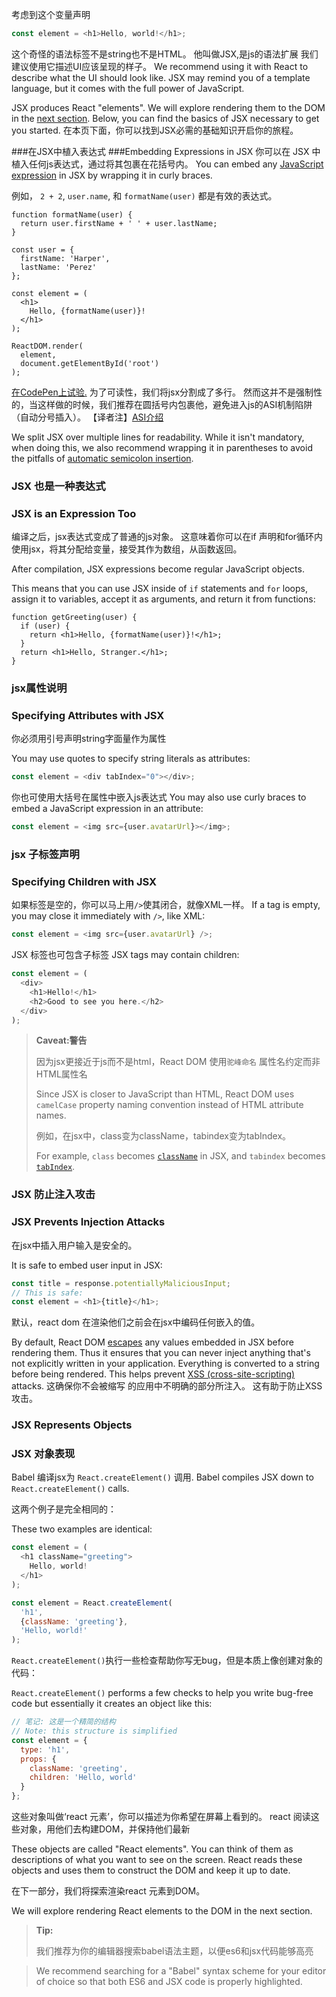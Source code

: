 
考虑到这个变量声明
```js
const element = <h1>Hello, world!</h1>;
```
这个奇怪的语法标签不是string也不是HTML。
他叫做JSX,是js的语法扩展
我们建议使用它描述UI应该呈现的样子。
 We recommend using it with React to describe what the UI should look like. 
 JSX may remind you of a template language,
  but it comes with the full power of JavaScript.

JSX produces React "elements". We will explore rendering them to the DOM in the [next section](/react/docs/rendering-elements.html). Below, you can find the basics of JSX necessary to get you started.
在本页下面，你可以找到JSX必需的基础知识开启你的旅程。

###在JSX中植入表达式
###Embedding Expressions in JSX
你可以在 JSX 中植入任何js表达式，通过将其包裹在花括号内。 
You can embed any [JavaScript expression](https://developer.mozilla.org/en-US/docs/Web/JavaScript/Guide/Expressions_and_Operators#Expressions) in JSX by wrapping it in curly braces.

例如， `2 + 2`, `user.name`, 和 `formatName(user)` 都是有效的表达式。


```js{12}
function formatName(user) {
  return user.firstName + ' ' + user.lastName;
}

const user = {
  firstName: 'Harper',
  lastName: 'Perez'
};

const element = (
  <h1>
    Hello, {formatName(user)}!
  </h1>
);

ReactDOM.render(
  element,
  document.getElementById('root')
);
```

[在CodePen上试验.](http://codepen.io/gaearon/pen/PGEjdG?editors=0010)
为了可读性，我们将jsx分割成了多行。
然而这并不是强制性的，当这样做的时候，我们推荐在圆括号内包裹他，避免进入js的ASI机制陷阱（自动分号插入）。
【译者注】[ASI介绍](http://justjavac.iteye.com/blog/1852405)

We split JSX over multiple lines for readability.
 While it isn't mandatory, when doing this, we also recommend wrapping it in parentheses to avoid the pitfalls of [automatic semicolon insertion](http://stackoverflow.com/q/2846283).
### JSX 也是一种表达式
### JSX is an Expression Too
编译之后，jsx表达式变成了普通的js对象。
这意味着你可以在if 声明和for循环内使用jsx，将其分配给变量，接受其作为数组，从函数返回。

After compilation, JSX expressions become regular JavaScript objects.

This means that you can use JSX inside of `if` statements and `for` loops, assign it to variables, accept it as arguments, and return it from functions:

```js{3,5}
function getGreeting(user) {
  if (user) {
    return <h1>Hello, {formatName(user)}!</h1>;
  }
  return <h1>Hello, Stranger.</h1>;
}
```
### jsx属性说明
### Specifying Attributes with JSX
你必须用引号声明string字面量作为属性

You may use quotes to specify string literals as attributes:

```js
const element = <div tabIndex="0"></div>;
```
你也可使用大括号在属性中嵌入js表达式
You may also use curly braces to embed a JavaScript expression in an attribute:

```js
const element = <img src={user.avatarUrl}></img>;
```
### jsx 子标签声明
### Specifying Children with JSX
如果标签是空的，你可以马上用`/>`使其闭合，就像XML一样。
If a tag is empty, you may close it immediately with `/>`, like XML:

```js
const element = <img src={user.avatarUrl} />;
```
JSX 标签也可包含子标签
JSX tags may contain children:

```js
const element = (
  <div>
    <h1>Hello!</h1>
    <h2>Good to see you here.</h2>
  </div>
);
```

>**Caveat:警告**
> 
>因为jsx更接近于js而不是html，React DOM  使用`驼峰命名` 属性名约定而非HTML属性名
>
>Since JSX is closer to JavaScript than HTML, React DOM uses `camelCase` property naming convention instead of HTML attribute names.
>
> 例如，在jsx中，class变为className，tabindex变为tabIndex。
>
>For example, `class` becomes [`className`](https://developer.mozilla.org/en-US/docs/Web/API/Element/className) in JSX, and `tabindex` becomes [`tabIndex`](https://developer.mozilla.org/en-US/docs/Web/API/HTMLElement/tabIndex).

### JSX 防止注入攻击
### JSX Prevents Injection Attacks
在jsx中插入用户输入是安全的。

It is safe to embed user input in JSX:

```js
const title = response.potentiallyMaliciousInput;
// This is safe:
const element = <h1>{title}</h1>;
```
默认，react dom 在渲染他们之前会在jsx中编码任何嵌入的值。

By default, React DOM [escapes](http://stackoverflow.com/questions/7381974/which-characters-need-to-be-escaped-on-html) any values embedded in JSX before rendering them. Thus it ensures that you can never inject anything that's not explicitly written in your application. Everything is converted to a string before being rendered. This helps prevent [XSS (cross-site-scripting)](https://en.wikipedia.org/wiki/Cross-site_scripting) attacks.
这确保你不会被缩写 的应用中不明确的部分所注入。
这有助于防止XSS攻击。
### JSX Represents Objects
### JSX 对象表现
Babel 编译jsx为  `React.createElement()` 调用.
Babel compiles JSX down to `React.createElement()` calls.

这两个例子是完全相同的：

These two examples are identical:

```js
const element = (
  <h1 className="greeting">
    Hello, world!
  </h1>
);
```

```js
const element = React.createElement(
  'h1',
  {className: 'greeting'},
  'Hello, world!'
);
```
`React.createElement()`执行一些检查帮助你写无bug，但是本质上像创建对象的代码：

`React.createElement()` performs a few checks to help you write bug-free code but essentially it creates an object like this:

```js
// 笔记: 这是一个精简的结构
// Note: this structure is simplified
const element = {
  type: 'h1',
  props: {
    className: 'greeting',
    children: 'Hello, world'
  }
};
```
这些对象叫做‘react 元素’，你可以描述为你希望在屏幕上看到的。
react 阅读这些对象，用他们去构建DOM，并保持他们最新

These objects are called "React elements". You can think of them as descriptions of what you want to see on the screen. React reads these objects and uses them to construct the DOM and keep it up to date.

在下一部分，我们将探索渲染react 元素到DOM。

We will explore rendering React elements to the DOM in the next section.

>**Tip:**
>
>我们推荐为你的编辑器搜索babel语法主题，以便es6和jsx代码能够高亮

>We recommend searching for a "Babel" syntax scheme for your editor of choice so that both ES6 and JSX code is properly highlighted.
